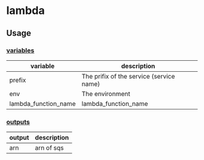 # lambda

## Usage

### [variables](./variables.tf)

| variable             | description                              |
| -------------------- | ---------------------------------------- |
| prefix               | The prifix of the service (service name) |
| env                  | The environment                          |
| lambda_function_name | lambda_function_name                     |

### [outputs](./outputs.tf)

| output | description |
| ------ | ----------- |
| arn    | arn of sqs  |
